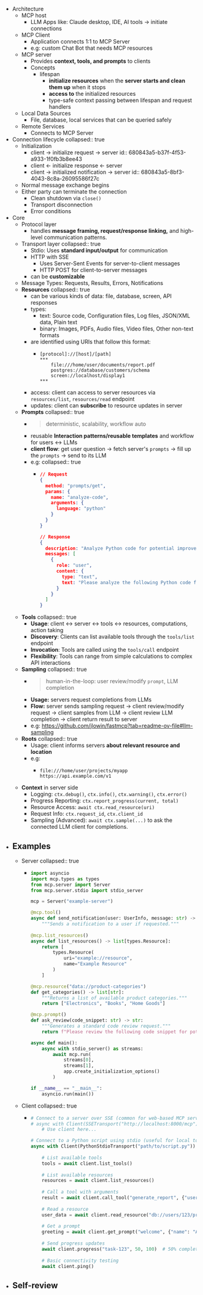 - Architecture
	- MCP host
		- LLM Apps like: Claude desktop, IDE, AI tools -> initiate connections
	- MCP Client
		- Application connects 1:1 to MCP Server
		- e.g: custom Chat Bot that needs MCP resources
	- MCP server
		- Provides **context, tools, and prompts** to clients
		- Concepts
			- lifespan
				- **initialize resources** when the **server starts and clean them up** when it stops
				- **access to** the initialized resources
				- type-safe context passing between lifespan and request handlers
	- Local Data Sources
		- File, database, local services that can be queried safely
	- Remote Services
		- Connects to MCP Server
- Connection lifecycle
  collapsed:: true
	- Initialization
		- client -> initialize request -> server
		  id:: 680843a5-b37f-4f53-a933-1f0fb3b8ee43
		- client <- initialize response <- server
		- client -> initialized notification -> server
		  id:: 680843a5-8bf3-4043-8c8a-26095586f27c
	- Normal message exchange begins
	- Either party can terminate the connection
		- Clean shutdown via `close()`
		- Transport disconnection
		- Error conditions
- Core
	- Protocol layer
		- handles **message framing, request/response linking,** and high-level communication patterns.
	- Transport layer
	  collapsed:: true
		- Stdio: Uses **standard input/output** for communication
		- HTTP with SSE
			- Uses Server-Sent Events for server-to-client messages
			- HTTP POST for client-to-server messages
		- can be **customizable**
	- Message Types: Requests, Results, Errors, Notifications
	- **Resources**
	  collapsed:: true
		- can be various kinds of data: file, database, screen, API responses
		- types:
			- text: Source code, Configuration files, Log files, JSON/XML data, Plain text
			- binary: Images, PDFs, Audio files, Video files, Other non-text formats
		- are identified using URIs that follow this format:
			- ```
			  [protocol]://[host]/[path]
			  ***
			      file:///home/user/documents/report.pdf
			      postgres://database/customers/schema
			      screen://localhost/display1
			  ***
			  ```
		- access: client can access to server resources via `resources/list`, `resources/read` endpoint
		- updates: client can **subscribe** to resource updates in server
	- **Prompts**
	  collapsed:: true
		- > deterministic, scalability, workflow auto
		- reusable **Interaction patterns/reusable templates** and workflow for users <-> LLMs
		- **client flow**: get user question -> fetch server's `prompts` -> fill up the `prompts` -> send to its LLM
		- e.g:
		  collapsed:: true
			- ```json
			  // Request
			  {
			    method: "prompts/get",
			    params: {
			      name: "analyze-code",
			      arguments: {
			        language: "python"
			      }
			    }
			  }
			  
			  // Response
			  {
			    description: "Analyze Python code for potential improvements",
			    messages: [
			      {
			        role: "user",
			        content: {
			          type: "text",
			          text: "Please analyze the following Python code for potential improvements:\n\n```python\ndef calculate_sum(numbers):\n    total = 0\n    for num in numbers:\n        total = total + num\n    return total\n\nresult = calculate_sum([1, 2, 3, 4, 5])\nprint(result)\n```"
			        }
			      }
			    ]
			  }
			  ```
	- **Tools**
	  collapsed:: true
		- **Usage**: client <-> server <-> tools <-> resources, computations, action taking
		- **Discovery**: Clients can list available tools through the `tools/list` endpoint
		- **Invocation**: Tools are called using the `tools/call` endpoint
		- **Flexibility**: Tools can range from simple calculations to complex API interactions
	- **Sampling**
	  collapsed:: true
		- > human-in-the-loop: user review/modify `prompt`, LLM completion
		- **Usage:** servers request completions from LLMs
		- **Flow:** server sends sampling request -> client review/modify request -> client samples from LLM -> client review LLM completion -> client return result to server
		- e.g: https://github.com/jlowin/fastmcp?tab=readme-ov-file#llm-sampling
	- **Roots**
	  collapsed:: true
		- Usage: client informs servers **about relevant resource and location**
		- e.g:
			- ```
			  file:///home/user/projects/myapp
			  https://api.example.com/v1
			  ```
	- **Context** in server side
		- Logging: `ctx.debug()`, `ctx.info()`, `ctx.warning()`, `ctx.error()`
		- Progress Reporting: `ctx.report_progress(current, total)`
		- Resource Access: `await ctx.read_resource(uri)`
		- Request Info: `ctx.request_id`, `ctx.client_id`
		- Sampling (Advanced): `await ctx.sample(...)` to ask the connected LLM client for completions.
- ## Examples
	- Server
	  collapsed:: true
		- ```python
		  import asyncio
		  import mcp.types as types
		  from mcp.server import Server
		  from mcp.server.stdio import stdio_server
		  
		  mcp = Server("example-server")
		  
		  @mcp.tool()
		  async def send_notification(user: UserInfo, message: str) -> dict:
		      """Sends a notification to a user if requested."""
		      
		  @mcp.list_resources()
		  async def list_resources() -> list[types.Resource]:
		      return [
		          types.Resource(
		              uri="example://resource",
		              name="Example Resource"
		          )
		      ]
		  
		  @mcp.resource("data://product-categories")
		  def get_categories() -> list[str]:
		      """Returns a list of available product categories."""
		      return ["Electronics", "Books", "Home Goods"]
		  
		  @mcp.prompt()
		  def ask_review(code_snippet: str) -> str:
		      """Generates a standard code review request."""
		      return f"Please review the following code snippet for potential bugs and style issues:\n```python\n{code_snippet}\n```"
		  
		  async def main():
		      async with stdio_server() as streams:
		          await mcp.run(
		              streams[0],
		              streams[1],
		              app.create_initialization_options()
		          )
		  
		  if __name__ == "__main__":
		      asyncio.run(main())
		  ```
	- Client
	  collapsed:: true
		- ```python
		  # Connect to a server over SSE (common for web-based MCP servers)
		  # async with Client(SSETransport("http://localhost:8000/mcp")) as client:
		      # Use client here...
		  
		  # Connect to a Python script using stdio (useful for local tools)
		  async with Client(PythonStdioTransport("path/to/script.py")) as client:
		      
		      # List available tools
		      tools = await client.list_tools()
		      
		      # List available resources
		      resources = await client.list_resources()
		      
		      # Call a tool with arguments
		      result = await client.call_tool("generate_report", {"user_id": 123})
		      
		      # Read a resource
		      user_data = await client.read_resource("db://users/123/profile")
		          
		      # Get a prompt
		      greeting = await client.get_prompt("welcome", {"name": "Alice"})
		      
		      # Send progress updates
		      await client.progress("task-123", 50, 100)  # 50% complete
		      
		      # Basic connectivity testing
		      await client.ping()
		  ```
- ## Self-review
